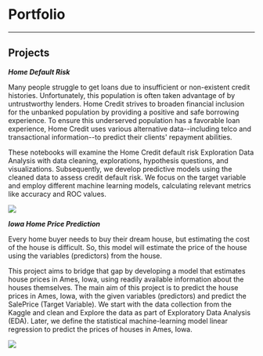 # Portfolio

---

## Projects

***Home Default Risk***

Many people struggle to get loans due to insufficient or non-existent credit histories. Unfortunately, this population is often taken advantage of by untrustworthy lenders. Home Credit strives to broaden financial inclusion for the unbanked population by providing a positive and safe borrowing experience. To ensure this underserved population has a favorable loan experience, Home Credit uses various alternative data--including telco and transactional information--to predict their clients' repayment abilities.

These notebooks will examine the Home Credit default risk Exploration Data Analysis with data cleaning, explorations, hypothesis questions, and visualizations. Subsequently, we develop predictive models using the cleaned data to assess credit default risk. We focus on the target variable and employ different machine learning models, calculating relevant metrics like accuracy and ROC values.


***[![](https://img.shields.io/badge/View_On_GitHub-blue?logo=GitHub)](https://github.com/AbhiramMannam/Capstone-Home-Credit-Default)***



***Iowa Home Price Prediction***

Every home buyer needs to buy their dream house, but estimating the cost of the house is difficult. So, this model will estimate the price of the house using the variables (predictors) from the house. 

This project aims to bridge that gap by developing a model that estimates house prices in Ames, Iowa, using readily available information about the houses themselves. The main aim of this project is to predict the house prices in Ames, Iowa, with the given variables (predictors) and predict the SalePrice (Target Variable). We start with the data collection from the Kaggle and clean and Explore the data as part of Exploratory Data Analysis (EDA). Later, we define the statistical machine-learning model linear regression to predict the prices of houses in Ames, Iowa.

***[![](https://img.shields.io/badge/View_On_GitHub-blue?logo=GitHub)](https://github.com/AbhiramMannam/Iowa---Home-Price-Prediction/tree/main)***
